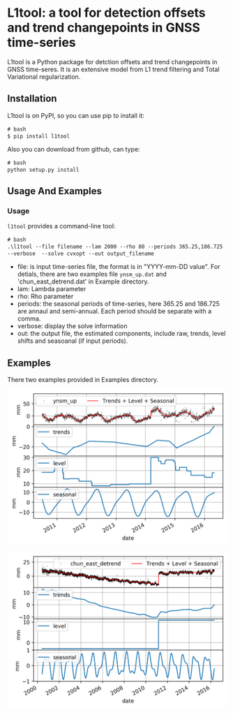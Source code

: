# L1tool: a tool for detection offsets and trend changepoints in GNSS time-series

L1tool is a Python package for detction offsets and trend changepoints in GNSS time-seres. It is an extensive model from L1 trend filtering and Total Variational regularization.

## Installation

L1tool is on PyPI, so you can use pip to install it:
```
# bash
$ pip install l1tool
```

Also you can download from github, can type:
```
# bash
python setup.py install
```

## Usage And Examples

### Usage

`l1tool` provides a command-line tool:
```
# bash
.\l1tool --file filename --lam 2000 --rho 80 --periods 365.25,186.725 --verbose  --solve cvxopt --out output_filename
```

- file: is input time-series file, the format is in "YYYY-mm-DD value". For detials, there are two examples file `ynsm_up.dat` and 'chun_east_detrend.dat' in Example directory.
- lam: Lambda parameter
- rho: Rho parameter
- periods: the seasonal periods of time-series, here 365.25 and 186.725 are annaul and semi-annual. Each period should be separate with a comma.
- verbose: display the solve information
- out: the output file, the estimated components, include raw, trends, level shifts and seasoanal (if input periods).

## Examples

There two examples provided in Examples directory.

![YNSM UP](Examples/ynsm_up.png)

![CHUN East Detrend](Examples/chun_east_detrend.png)

